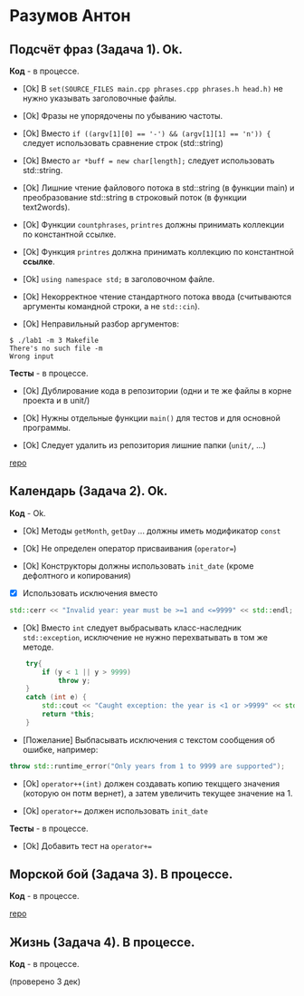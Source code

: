 # Разумов Антон

## Подсчёт фраз (Задача 1). Ok.

**Код** - в процессе.

- [Ok] В `set(SOURCE_FILES main.cpp phrases.cpp phrases.h head.h)` не нужно указывать заголовочные файлы.

- [Ok] Фразы не упорядочены по убыванию частоты.

- [Ok] Вместо `if ((argv[1][0] == '-') && (argv[1][1] == 'n')) {` следует использовать сравнение строк (std::string)

- [Ok] Вместо `ar *buff = new char[length];` следует использовать std::string.

- [Ok] Лишние чтение файлового потока в std::string (в функции main) и преобразование std::string в строковый поток (в функции text2words).

- [Ok] Функции `countphrases`, `printres` должны принимать коллекции по константной ссылке.

- [Ok] Функция `printres` должна принимать коллекцию по константной **ссылке**.

- [Ok] `using namespace std;` в заголовочном файле.

- [Ok] Некорректное чтение стандартного потока ввода (считываются аргументы командной строки, а не `std::cin`).

- [Ok] Неправильный разбор аргументов:
```
$ ./lab1 -m 3 Makefile
There's no such file -m
Wrong input
```

**Тесты** - в процессе.

- [Ok] Дублирование кода в репозитории (одни и те же файлы в корне проекта и в unit/)

- [Ok] Нужны отдельные функции `main()` для тестов и для основной программы.

- [Ok] Следует удалить из репозитория лишние папки (`unit/`, ...)

[repo](https://bitbucket.org/a_razumov_oop/lab1)

## Календарь (Задача 2). Ok.

**Код** - Ok.

- [Ok] Методы `getMonth`, `getDay` ... должны иметь модификатор `const`

- [Ok] Не определен оператор присваивания (`operator=`)

- [Ok] Конструкторы должны использовать `init_date` (кроме дефолтного и копирования)

- [X] Использовать исключения вместо 
```C++
std::cerr << "Invalid year: year must be >=1 and <=9999" << std::endl;
```

- [Ok] Вместо `int` следует выбрасывать класс-наследник `std::exception`, исключение не нужно перехватывать в том же методе.
```C++
    try{
        if (y < 1 || y > 9999)
            throw y;
    }   
    catch (int e) {
        std::cout << "Caught exception: the year is <1 or >9999" << std::endl;
        return *this;
    }
```

- [Пожелание] Выбпасывать исключения с текстом сообщения об ошибке, например:
```C++
throw std::runtime_error("Only years from 1 to 9999 are supported");
```


- [Ok] `operator++(int)` должен создавать копию текцщего значения (которую он потм вернет), а затем увеличить текущее значение на 1.

- [Ok] `operator+=` должен использовать `init_date`

**Тесты** - в процессе.

- [Ok] Добавить тест на `operator+=`

## Морской бой (Задача 3). В процессе.

**Код** - в процессе.

[repo](https://bitbucket.org/a_razumov_oop/lab3/overview)

## Жизнь (Задача 4). В процессе.

**Код** - в процессе.

(проверено 3 дек)

